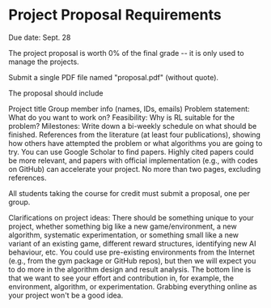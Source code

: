 # Project Proposal Requirements

Due date: Sept. 28

The project proposal is worth 0% of the final grade -- it is only used to manage the projects.

Submit a single PDF file named "proposal.pdf" (without quote).

The proposal should include

Project title
Group member info (names, IDs, emails)
Problem statement: What do you want to work on?
Feasibility: Why is RL suitable for the problem?
Milestones: Write down a bi-weekly schedule on what should be finished.
References from the literature (at least four publications), showing how others have attempted the problem or what algorithms you are going to try. You can use Google Scholar to find papers. Highly cited papers could be more relevant, and papers with official implementation (e.g., with codes on GitHub) can accelerate your project.
No more than two pages, excluding references.

All students taking the course for credit must submit a proposal, one per group.

Clarifications on project ideas: There should be something unique to your project, whether something big like a new game/environment, a new algorithm, systematic experimentation, or something small like a new variant of an existing game, different reward structures, identifying new AI behaviour, etc. You could use pre-existing environments from the Internet (e.g., from the gym package or GitHub repos), but then we will expect you to do more in the algorithm design and result analysis. The bottom line is that we want to see your effort and contribution in, for example, the environment, algorithm, or experimentation. Grabbing everything online as your project won't be a good idea.
